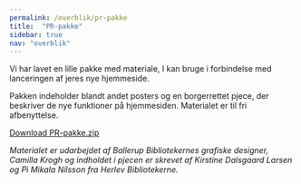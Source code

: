 ```yaml
---
permalink: /overblik/pr-pakke
title:  "PR-pakke"
sidebar: true
nav: "overblik"
---
```

Vi har lavet en lille pakke med materiale, I kan bruge i forbindelse med lanceringen af jeres nye hjemmeside.

Pakken indeholder blandt andet posters og en borgerrettet pjece, der beskriver de nye funktioner på hjemmesiden. 
Materialet er til fri afbenyttelse. 

[Download PR-pakke.zip](/assets/files/PR-pakke.zip)

*Materialet er udarbejdet af Ballerup Bibliotekernes grafiske designer, Camilla Krogh og indholdet i pjecen er skrevet af Kirstine Dalsgaard Larsen og Pi Mikala Nilsson fra Herlev Bibliotekerne.*
